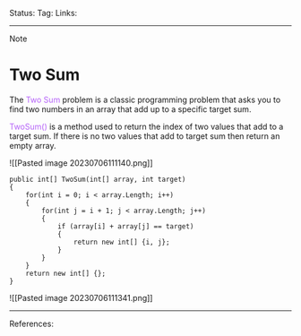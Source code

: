 Status: 
Tag:
Links:

---
> [!note] 
>  # Two Sum 

The <font style="color:#b562f9">Two Sum</font> problem is a classic programming problem that asks you to find two numbers in an array that add up to a specific target sum.

<font style="color:#b562f9">TwoSum()</font> is a method used to return the index of two values that add to a target sum. If there is no two values that add to target sum then return an empty array.

![[Pasted image 20230706111140.png]]

``` run-csharp
public int[] TwoSum(int[] array, int target)
{
	for(int i = 0; i < array.Length; i++)
	{
		for(int j = i + 1; j < array.Length; j++)
		{
			if (array[i] + array[j] == target)
			{
				return new int[] {i, j};
			}
		}
	}
	return new int[] {};
}
```

![[Pasted image 20230706111341.png]]

---
References: